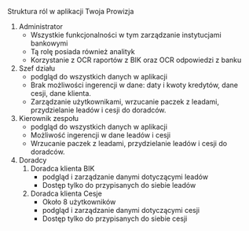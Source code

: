 Struktura ról w aplikacji Twoja Prowizja

1. Administrator
   - Wszystkie funkcjonalności w tym zarządzanie instytucjami bankowymi
   - Tą rolę posiada również analityk
   - Korzystanie z OCR raportów z BIK oraz OCR odpowiedzi z banku
2. Szef działu
   - podgląd do wszystkich danych w aplikacji
   - Brak możliwości ingerencji w dane: daty i kwoty kredytów, dane cesji, dane klienta.
   - Zarządzanie użytkownikami, wrzucanie paczek z leadami, przydzielanie leadów i cesji do doradców.
3. Kierownik zespołu
   - podgląd do wszystkich danych w aplikacji
   - Możliwość ingerencji w dane leadów i cesji
   - Wrzucanie paczek z leadami, przydzielanie leadów i cesji do doradców.
4. Doradcy
   1. Doradca klienta BIK
      - podgląd i zarządzanie danymi dotyczącymi leadów
      - Dostęp tylko do przypisanych do siebie leadów
   2. Doradca klienta Cesje
      - Około 8 użytkowników
      - podgląd i zarządzanie danymi dotyczącymi cesji
      - Dostęp tylko do przypisanych do siebie cesji
